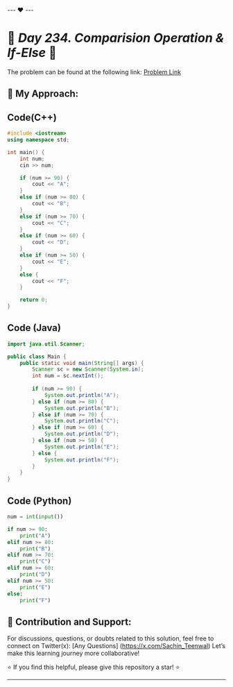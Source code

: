 --- ❤️ ---

# 🚀 _Day 234. Comparision Operation & If-Else_ 🧠


The problem can be found at the following link: [Problem Link](https://www.interviewbit.com/problems/comparision-operation-if-else/)

## 🎯 **My Approach:**


## Code(C++)
```cpp
#include <iostream>
using namespace std;

int main() {
    int num;
    cin >> num;

    if (num >= 90) {
        cout << "A";
    }
    else if (num >= 80) {
        cout << "B";
    }
    else if (num >= 70) {
        cout << "C";
    }
    else if (num >= 60) {
        cout << "D";
    }
    else if (num >= 50) {
        cout << "E";
    }
    else {
        cout << "F";
    }

    return 0;
}

```

## Code (Java)

```java
import java.util.Scanner;

public class Main {
    public static void main(String[] args) {
        Scanner sc = new Scanner(System.in);
        int num = sc.nextInt();
        
        if (num >= 90) {
            System.out.println("A");
        } else if (num >= 80) {
            System.out.println("B");
        } else if (num >= 70) {
            System.out.println("C");
        } else if (num >= 60) {
            System.out.println("D");
        } else if (num >= 50) {
            System.out.println("E");
        } else {
            System.out.println("F");
        }
    }
}

```

## Code (Python)

```python
num = int(input())

if num >= 90:
    print("A")
elif num >= 80:
    print("B")
elif num >= 70:
    print("C")
elif num >= 60:
    print("D")
elif num >= 50:
    print("E")
else:
    print("F")

```



## 🎯 **Contribution and Support:**

For discussions, questions, or doubts related to this solution, feel free to connect on Twitter(x): [Any Questions] (https://x.com/Sachin_Teenwal) Let’s make this learning journey more collaborative!

⭐ If you find this helpful, please give this repository a star! ⭐

---
